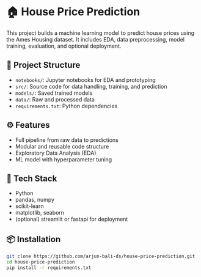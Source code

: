 # 🏠 House Price Prediction

This project builds a machine learning model to predict house prices using the Ames Housing dataset. It includes EDA, data preprocessing, model training, evaluation, and optional deployment.

## 🚀 Project Structure

- `notebooks/`: Jupyter notebooks for EDA and prototyping
- `src/`: Source code for data handling, training, and prediction
- `models/`: Saved trained models
- `data/`: Raw and processed data
- `requirements.txt`: Python dependencies

## ⚙️ Features

- Full pipeline from raw data to predictions
- Modular and reusable code structure
- Exploratory Data Analysis (EDA)
- ML model with hyperparameter tuning

## 🧰 Tech Stack

- Python
- pandas, numpy
- scikit-learn
- matplotlib, seaborn
- (optional) streamlit or fastapi for deployment

## 📦 Installation

```bash
git clone https://github.com/arjun-bali-ds/house-price-prediction.git
cd house-price-prediction
pip install -r requirements.txt
